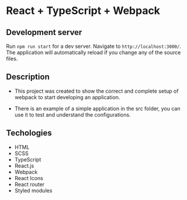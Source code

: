 # React + TypeScript + Webpack

## Development server

Run `npm run start` for a dev server. Navigate to `http://localhost:3000/`. The application will automatically reload if
you change any of the source files.

## Description

- This project was created to show the correct and complete setup of webpack to start developing an application.

- There is an example of a simple application in the src folder, you can use it to test and understand the configurations.

## Techologies

- HTML
- SCSS
- TypeScript
- React.js
- Webpack
- React Icons
- React router
- Styled modules
